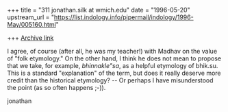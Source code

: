 +++
title = "311 jonathan.silk at wmich.edu"
date = "1996-05-20"
upstream_url = "https://list.indology.info/pipermail/indology/1996-May/005160.html"

+++
[Archive link](https://list.indology.info/pipermail/indology/1996-May/005160.html)

I agree, of course (after all, he was my teacher!) with Madhav on the value
of "folk etymology."  On the other hand, I think he does not mean to propose
that we take, for example, _bhinnakle"sa_, as a helpful etymology of bhik.su. 
This is a standard "explanation" of the term, but does it really deserve more
credit than the historical etymology?  -- Or perhaps I have misunderstood the
point (as so often happens ;-)).

jonathan




